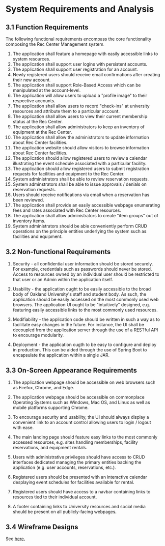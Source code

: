 # System Requirements and Analysis
## 3.1 Function Requirements
The following functional requirements encompass the core functionality composing the Rec Center Management system. 
1. The application shall feature a homepage with easily accessible links to system resources.
2. The application shall support user logins with persistent accounts.
3. The application shall support user registration for an account.
4. Newly registered users should receive email confirmations after creating their new account.
5. The application shall support Role-Based Access which can be manipulated at the account-level.
6.  The application will allow users to upload a "profile image" to their respective accounts.
7. The application shall allow users to record "check-ins" at university resources and attribute them to a particular account.
8. The application shall allow users to view their current membership status at the Rec Center.
9. The application shall allow administrators to keep an inventory of equipment at the Rec Center.
10. The application shall allow the administrators to update information about Rec Center facilities.
11. The application website should allow visitors to browse information about Rec Center facilities.
12. The application should allow registered users to review a calendar illustrating the event schedule associated with a particular facility.
13. The application should allow registered users to submit registration requests for facilities and equipment to the Rec Center.
14. System administrators shall be able to review reservation requests.
15. System adminstrators shall be able to issue approvals / denials on reservation requests.
16. Users should receive notifications via email when a reservation has been reviewed. 
17. The application shall provide an easily accessible webpage enumerating fees and rates associated with Rec Center resources. 
18. The application shall allow administrators to create "item groups" out of inventory items. 
19. System administrators should be able conveniently perform CRUD operations on the principle entities underlying the system such as facilities and equipment. 

## 3.2 Non-functional Requirements
1. Security - all confidential user information should be stored securely. For example, credentials such as passwords should never be stored. Access to resources owned by an individual user should be restricted to that user or an Admin within the application itself. 

2. Usability - the application ought to be easily accessible to the broad body of Oakland University's staff and student body. As such, the application should be easily accessed on the most commonly used web browsers. The application UI ought to be "intuitively" designed, e.g. featuring easily accessible links to the most commonly used resources. 

3. Modifiability - the application code should be written in such a way as to facilitate easy changes in the future. For instance, the UI shall be decoupled from the application server through the use of a RESTful API to encourage modularity. 

4. Deployment - the application ougth to be easy to configure and deploy in production. This can be aided through the use of Spring Boot to encapsulate the application within a single JAR. 

## 3.3 On-Screen Appearance Requirements
1. The application webpage should be accessible on web browsers such as Firefox, Chrome, and Edge.

2. The application webpage should be accessible on commonplace Operating Systems such as Windows, Mac OS, and Linux as well as mobile platforms supporting Chrome. 

3. To encourage security and usability, the UI should always display a convenient link to an account control allowing users to login / logout with ease. 

4. The main landing page should feature easy links to the most commonly accessed resources, e.g. sites handling memberships, facility reservations, and equipment rentals.

5. Users with administrative privileges should have access to CRUD interfaces dedicated managing the primary entities backing the application (e.g. user accounts, reservations, etc.).

 6. Registered users should be presented with an interactive calendar desplaying event schedules for facilities available for rental. 

 7. Registered users should have access to a navbar containing links to resources tied to their individual account.

 8. A footer containing links to University resources and social media should be present on all publicly-facing webpages. 

 ## 3.4 Wireframe Designs
 See [here.](https://github.com/RecCenterManagement/notes/tree/master/wireframes)